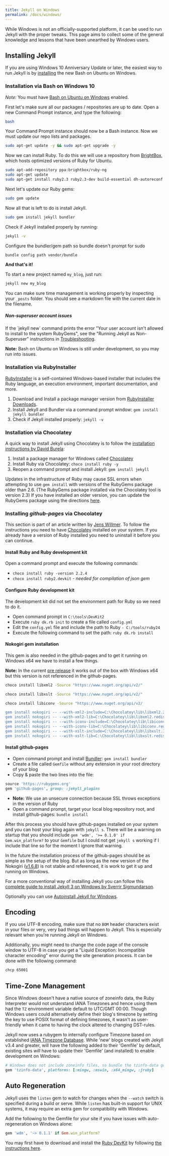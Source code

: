 ```yaml
---
title: Jekyll on Windows
permalink: /docs/windows/
---
```


While Windows is not an officially-supported platform, it can be used to run Jekyll with the proper tweaks. This page aims to collect some of the general knowledge and lessons that have been unearthed by Windows users.


## Installing Jekyll

If you are using Windows 10 Anniversary Update or later, the easiest way to run Jekyll is by [installing][WSL-Guide] the new Bash on Ubuntu on Windows.


### Installation via Bash on Windows 10

*Note:* You must have [Bash on Ubuntu on Windows][BASH-WSL] enabled.

First let's make sure all our packages / repositories are up to date. Open a new Command Prompt instance, and type the following:

```sh
bash
```
Your Command Prompt instance should now be a Bash instance. Now we must update our repo lists and packages.

```sh
sudo apt-get update -y && sudo apt-get upgrade -y
```
Now we can install Ruby. To do this we will use a repository from [BrightBox](https://www.brightbox.com/docs/ruby/ubuntu/), which hosts optimized versions of Ruby for Ubuntu.

```sh
sudo apt-add-repository ppa:brightbox/ruby-ng
sudo apt-get update
sudo apt-get install ruby2.3 ruby2.3-dev build-essential dh-autoreconf
```

Next let's update our Ruby gems:

```sh
sudo gem update
```

Now all that is left to do is install Jekyll.

```sh
sudo gem install jekyll bundler
```

Check if Jekyll installed properly by running:

```sh
jekyll -v
```

Configure the bundler/gem path so bundle doesn't prompt for sudo

```sh
bundle config path vendor/bundle
```

**And that's it!**

To start a new project named `my_blog`, just run:

```sh
jekyll new my_blog
```

You can make sure time management is working properly by inspecting your `_posts` folder. You should see a markdown file with the current date in the filename.

<div class="note info">
  <h5>Non-superuser account issues</h5>
  <p>If the `jekyll new` command prints the error "Your user account isn't allowed to install to the system RubyGems", see the "Running Jekyll as Non-Superuser" instructions in <a href="/docs/troubleshooting/#no-sudo">Troubleshooting</a>.</p>
</div>

**Note:** Bash on Ubuntu on Windows is still under development, so you may run into issues.

[WSL-Guide]: https://msdn.microsoft.com/en-us/commandline/wsl/install_guide
[BASH-WSL]: https://msdn.microsoft.com/en-us/commandline/wsl/about


### Installation via RubyInstaller

[RubyInstaller][] is a self-contained Windows-based installer that includes the Ruby language, an execution environment, important documentation, and more.

1. Download and Install a package manager version from [RubyInstaller Downloads][RubyInstaller-downloads].
2. Install Jekyll and Bundler via a command prompt window: `gem install jekyll bundler`
3. Check if Jekyll installed properly: `jekyll -v`

[RubyInstaller]: https://rubyinstaller.org/
[RubyInstaller-downloads]: https://rubyinstaller.org/downloads/


### Installation via Chocolatey

A quick way to install Jekyll using Chocolatey is to follow the [installation instructions by David Burela](https://davidburela.wordpress.com/2015/11/28/easily-install-jekyll-on-windows-with-3-command-prompt-entries-and-chocolatey/):

 1. Install a package manager for Windows called [Chocolatey][]
 2. Install Ruby via Chocolatey: `choco install ruby -y`
 3. Reopen a command prompt and install Jekyll: `gem install jekyll`

Updates in the infrastructure of Ruby may cause SSL errors when attempting to use `gem install` with versions of the RubyGems package older than 2.6. (The RubyGems package installed via the Chocolatey tool is version 2.3) If you have installed an older version, you can update the RubyGems package using the directions [here][ssl-certificate-update].

[ssl-certificate-update]: http://guides.rubygems.org/ssl-certificate-update/#installing-using-update-packages


### Installing *github-pages* via Chocolatey

This section is part of an article written by [Jens Willmer][jwillmerPost]. To follow the instructions you need to have [Chocolatey][] installed on your system. If you already have a version of Ruby installed you need to uninstall it before you can continue.


#### Install Ruby and Ruby development kit

Open a command prompt and execute the following commands:

 * `choco install ruby -version 2.2.4`
 * `choco install ruby2.devkit` - _needed for compilation of json gem_


#### Configure Ruby development kit

The development kit did not set the environment path for Ruby so we need to do it.

 * Open command prompt in `C:\tools\DevKit2`
 * Execute `ruby dk.rb init` to create a file called `config.yml`
 * Edit the `config.yml` file and include the path to Ruby `- C:/tools/ruby24`
 * Execute the following command to set the path: `ruby dk.rb install`


#### Nokogiri gem installation

This gem is also needed in the github-pages and to get it running on Windows x64 we have to install a few things.

**Note:** In the current [pre release][nokogiriFails] it works out of the box with Windows x64 but this version is not referenced in the github-pages.

```sh
choco install libxml2 -Source "https://www.nuget.org/api/v2/"

choco install libxslt -Source "https://www.nuget.org/api/v2/"

choco install libiconv -Source "https://www.nuget.org/api/v2/

gem install nokogiri -- --with-xml2-include=C:\Chocolatey\lib\libxml2.2.7.8.7\build\native\include
gem install nokogiri -- --with-xml2-lib=C:\Chocolatey\lib\libxml2.redist.2.7.8.7\build\native\bin\v110\x64\Release\dynamic\cdecl
gem install nokogiri -- --with-iconv-include=C:\Chocolatey\lib\libiconv.1.14.0.11\build\native\include
gem install nokogiri -- --with-iconv-lib=C:\Chocolatey\lib\libiconv.redist.1.14.0.11\build\native\bin\v110\x64\Release\dynamic\cdecl
gem install nokogiri -- --with-xslt-include=C:\Chocolatey\lib\libxslt.1.1.28.0\build\native\include
gem install nokogiri -- --with-xslt-lib=C:\Chocolatey\lib\libxslt.redist.1.1.28.0\build\native\bin\v110\x64\Release\dynamic
```

#### Install github-pages

  * Open command prompt and install [Bundler][]: `gem install bundler`
  * Create a file called `Gemfile` without any extension in your root directory of your blog
  * Copy & paste the two lines into the file:


```ruby
source 'https://rubygems.org'
gem 'github-pages', group: :jekyll_plugins
```

 * **Note:** We use an unsecure connection because SSL throws exceptions in the version of Ruby
 * Open a command prompt, target your local blog repository root, and install github-pages: `bundle install`


After this process you should have github-pages installed on your system and you can host your blog again with `jekyll s`.
There will be a warning on startup that you should include `gem 'wdm', '>= 0.1.0' if Gem.win_platform?` to your `Gemfile` but I could not get `jekyll s` working if I include that line so for the moment I ignore that warning.

In the future the installation process of the github-pages should be as simple as the setup of the blog. But as long as the new version of the Nokogiri ([v1.6.8][nokogiriReleases]) is not stable and referenced, it is work to get it up and running on Windows.

[jwillmerPost]: https://jwillmer.de/blog/tutorial/how-to-install-jekyll-and-pages-gem-on-windows-10-x46 "Installation instructions by Jens Willmer"
[Chocolatey]: https://chocolatey.org/install "Package manager for Windows"
[nokogiriFails]: https://github.com/sparklemotion/nokogiri/issues/1456#issuecomment-206481794 "Nokogiri fails to install on Ruby 2.3 for Windows"
[Bundler]: http://bundler.io/ "Ruby Dependencie Manager"
[nokogiriReleases]: https://github.com/sparklemotion/nokogiri/releases "Nokogiri Releases"

For a more conventional way of installing Jekyll you can follow this [complete guide to install Jekyll 3 on Windows by Sverrir Sigmundarson][windows-installjekyll3].

Optionally you can use [Autoinstall Jekyll for Windows][fastjekyll-autoinstall].

[windows-installjekyll3]: https://labs.sverrirs.com/jekyll/
[fastjekyll-autoinstall]: https://github.com/KeJunMao/fastjekyll#autoinstall-jekyll-for-windows


## Encoding

If you use UTF-8 encoding, make sure that no `BOM` header characters exist in your files or very, very bad things will happen to
Jekyll. This is especially relevant when you're running Jekyll on Windows.

Additionally, you might need to change the code page of the console window to UTF-8 in case you get a "Liquid Exception: Incompatible character encoding" error during the site generation process. It can be done with the following command:

```sh
chcp 65001
```


## Time-Zone Management

Since Windows doesn't have a native source of zoneinfo data, the Ruby Interpreter would not understand IANA Timezones and hence using them had the `TZ` environment variable default to UTC/GMT 00:00.
Though Windows users could alternatively define their blog's timezone by setting the key to use POSIX format of defining timezones, it wasn't as user-friendly when it came to having the clock altered to changing DST-rules.

Jekyll now uses a rubygem to internally configure Timezone based on established [IANA Timezone Database][IANA-database].
While 'new' blogs created with Jekyll v3.4 and greater, will have the following added to their 'Gemfile' by default, existing sites *will* have to update their 'Gemfile' (and installed) to enable development on Windows:

```ruby
# Windows does not include zoneinfo files, so bundle the tzinfo-data gem
gem 'tzinfo-data', platforms: [:mingw, :mswin, :x64_mingw, :jruby]
```

[IANA-database]: https://en.wikipedia.org/wiki/List_of_tz_database_time_zones


## Auto Regeneration

Jekyll uses the `listen` gem to watch for changes when the `--watch` switch is specified during a build or serve. While `listen` has built-in support for UNIX systems, it may require an extra gem for compatibility with Windows.

Add the following to the Gemfile for your site if you have issues with auto-regeneration on Windows alone:

```ruby
gem 'wdm', '~> 0.1.1' if Gem.win_platform?
```

You may first have to download and install the [Ruby DevKit](https://rubyinstaller.org/downloads/) by following [the instructions here](https://github.com/oneclick/rubyinstaller/wiki/Development-Kit).

